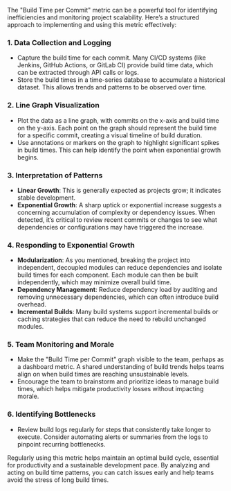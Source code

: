 The "Build Time per Commit" metric can be a powerful tool for identifying inefficiencies and monitoring project scalability. Here’s a structured approach to implementing and using this metric effectively:

### 1. **Data Collection and Logging**
   - Capture the build time for each commit. Many CI/CD systems (like Jenkins, GitHub Actions, or GitLab CI) provide build time data, which can be extracted through API calls or logs.
   - Store the build times in a time-series database to accumulate a historical dataset. This allows trends and patterns to be observed over time.

### 2. **Line Graph Visualization**
   - Plot the data as a line graph, with commits on the x-axis and build time on the y-axis. Each point on the graph should represent the build time for a specific commit, creating a visual timeline of build duration.
   - Use annotations or markers on the graph to highlight significant spikes in build times. This can help identify the point when exponential growth begins.

### 3. **Interpretation of Patterns**
   - **Linear Growth**: This is generally expected as projects grow; it indicates stable development.
   - **Exponential Growth**: A sharp uptick or exponential increase suggests a concerning accumulation of complexity or dependency issues. When detected, it’s critical to review recent commits or changes to see what dependencies or configurations may have triggered the increase.

### 4. **Responding to Exponential Growth**
   - **Modularization**: As you mentioned, breaking the project into independent, decoupled modules can reduce dependencies and isolate build times for each component. Each module can then be built independently, which may minimize overall build time.
   - **Dependency Management**: Reduce dependency load by auditing and removing unnecessary dependencies, which can often introduce build overhead.
   - **Incremental Builds**: Many build systems support incremental builds or caching strategies that can reduce the need to rebuild unchanged modules.

### 5. **Team Monitoring and Morale**
   - Make the "Build Time per Commit" graph visible to the team, perhaps as a dashboard metric. A shared understanding of build trends helps teams align on when build times are reaching unsustainable levels.
   - Encourage the team to brainstorm and prioritize ideas to manage build times, which helps mitigate productivity losses without impacting morale.

### 6. **Identifying Bottlenecks**
   - Review build logs regularly for steps that consistently take longer to execute. Consider automating alerts or summaries from the logs to pinpoint recurring bottlenecks.

Regularly using this metric helps maintain an optimal build cycle, essential for productivity and a sustainable development pace. By analyzing and acting on build time patterns, you can catch issues early and help teams avoid the stress of long build times.
